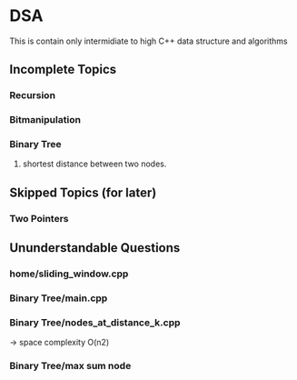 # DSA
This is contain only intermidiate to high C++ data structure and algorithms

## Incomplete Topics
### Recursion
### Bitmanipulation
### Binary Tree
1. shortest distance between two nodes.

## Skipped Topics (for later)
### Two Pointers


## Ununderstandable Questions
### home/sliding_window.cpp
### Binary Tree/main.cpp
### Binary Tree/nodes_at_distance_k.cpp
-> space complexity O(n2)
### Binary Tree/max sum node
